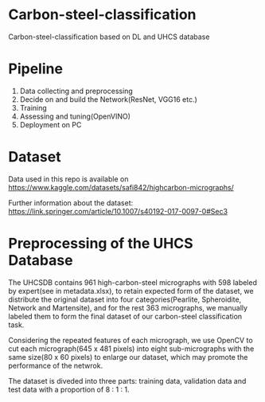 # Carbon-steel-classification
Carbon-steel-classification based on DL and UHCS database 

# Pipeline
  1. Data collecting and preprocessing
  2. Decide on and build the Network(ResNet, VGG16 etc.)
  3. Training
  4. Assessing and tuning(OpenVINO)
  5. Deployment on PC
# Dataset 
  Data used in this repo is available on https://www.kaggle.com/datasets/safi842/highcarbon-micrographs/
  
  Further information about the dataset: https://link.springer.com/article/10.1007/s40192-017-0097-0#Sec3
# Preprocessing of the UHCS Database
  The UHCSDB contains 961 high-carbon-steel micrographs with 598 labeled by expert(see in metadata.xlsx), to retain expected form of the dataset, we distribute the original dataset into four categories(Pearlite, Spheroidite, Network and Martensite), and for the rest 363 micrographs, we manually labeled them to form the final dataset of our carbon-steel classification task.

  Considering the repeated features of each micrograph, we use OpenCV to cut each micrograph(645 x 481 pixels) into eight sub-micrographs with the same size(80 x 60 pixels) to enlarge our dataset, which may promote the performance of the netwrok.

  The dataset is diveded into three parts: training data, validation data and test data with a proportion of 8 : 1 : 1.

  
